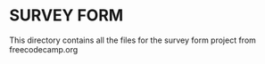 # SURVEY FORM
This directory contains all the files for the survey form project from freecodecamp.org
